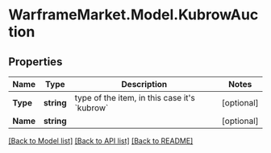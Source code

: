 # WarframeMarket.Model.KubrowAuction

## Properties

Name | Type | Description | Notes
------------ | ------------- | ------------- | -------------
**Type** | **string** | type of the item, in this case it&#39;s &#x60;kubrow&#x60; | [optional] 
**Name** | **string** |  | [optional] 

[[Back to Model list]](../README.md#documentation-for-models) [[Back to API list]](../README.md#documentation-for-api-endpoints) [[Back to README]](../README.md)

